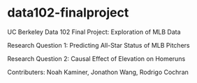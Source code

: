 # data102-finalproject
UC Berkeley Data 102 Final Project: Exploration of MLB Data

Research Question 1: Predicting All-Star Status of MLB Pitchers

Research Question 2: Causal Effect of Elevation on Homeruns

Contributers: Noah Kaminer, Jonathon Wang, Rodrigo Cochran
